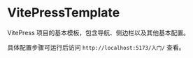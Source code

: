 # VitePressTemplate

VitePress 项目的基本模板，包含导航、侧边栏以及其他基本配置。

具体配置步骤可运行后访问 `http://localhost:5173/入门/` 查看。